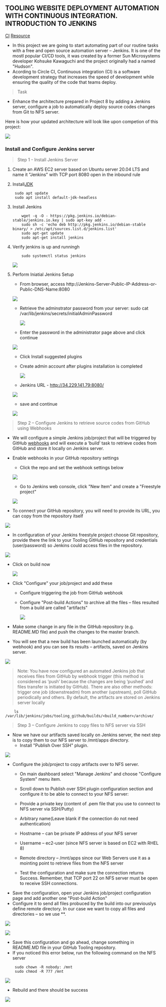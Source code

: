 ## TOOLING WEBSITE DEPLOYMENT AUTOMATION WITH CONTINUOUS INTEGRATION. INTRODUCTION TO JENKINS

[CI](https://circleci.com/continuous-integration/)
[Resource](https://www.youtube.com/watch?v=DqiK1M-cH0g)

- In this project we are going to start automating part of our routine tasks with a free and open source automation server – Jenkins. It is one of the mostl popular CI/CD tools, it was created by a former Sun Microsystems developer Kohsuke Kawaguchi and the project originally had a named "Hudson".
- Acording to Circle CI, Continuous integration (CI) is a software development strategy that increases the speed of development while ensuring the quality of the code that teams deploy.

> Task
- Enhance the architecture prepared in Project 8 by adding a Jenkins server, configure a job to automatically deploy source codes changes from Git to NFS server.

Here is how your updated architecture will look like upon competion of this project:

![](images/project9/arch.png)

### Install and Configure Jenkins server

> Step 1 - Install Jenkins Server
1. Create an AWS EC2 server based on Ubuntu server 20.04 LTS and name it "Jenkins" with TCP port 8080 open in the inbound rule
2. Install[JDK](https://en.wikipedia.org/wiki/Java_Development_Kit)
   ```
    sudo apt update
    sudo apt install default-jdk-headless

   ```
3. Install Jenkins
    ```
        wget -q -O - https://pkg.jenkins.io/debian-stable/jenkins.io.key | sudo apt-key add -
        sudo sh -c 'echo deb http://pkg.jenkins.io/debian-stable binary/ > /etc/apt/sources.list.d/jenkins.list'
        sudo apt-get update
        sudo apt-get install jenkins
    ```
4. Verify jenkins is up and runningh
    ```
        sudo systemctl status jenkins
    ```
    ![](images/project9/jenkins-status.png)
5. Perform Iniatial Jenkins Setup
    * From browser, access http://Jenkins-Server-Public-IP-Address-or-Public-DNS-Name:8080

    ![](images/project9/unlock-page.png)

    * Retrieve the adminstrator password from your server: sudo cat /var/lib/jenkins/secrets/initialAdminPassword

      ![](images/project9/admin-password.png)

    * Enter the password in the administrator page above and click continue

    ![](images/project9/after-admin-login.png)

    * Click Install suggested plugins
    * Create admin account after plugins installation is completed

      ![](images/project9/create-new-acct.png)

    * Jenkins URL - http://34.229.141.79:8080/

    ![](images/project9/jenkins-url.png)

    * save and continue

     ![](images/project9/finish.png)

> Step 2 – Configure Jenkins to retrieve source codes from GitHub using Webhooks
- We will configure a simple Jenkins job/project that will be triggered by GitHub [webhooks](https://en.wikipedia.org/wiki/Webhook) and will execute a ‘build’ task to retrieve codes from GitHub and store it locally on Jenkins server.
- Enable webhooks in your GitHub repository settings
    * Click the repo and set the webhook settings below

     ![](images/project9/webhook.png)

    * Go to Jenkins web console, click "New Item" and create a "Freestyle project"

    ![](images/project9/new-item.png)

- To connect your GitHub repository, you will need to provide its URL, you can copy from the repository itself

 ![](images/project9/github-url.png)

 - In configuration of your Jenkins freestyle project choose Git repository, provide there the link to your Tooling GitHub repository and credentials (user/password) so Jenkins could access files in the repository.

 ![](images/project9/add-github-link.png)

 - Click on build now

     ![](images/project9/build.png)

 - Click "Configure" your job/project and add these
    * Configure triggering the job from GitHub webhook
    * Configure "Post-build Actions" to archive all the files – files resulted from a build are called "artifacts"

        ![](images/project9/post-build.png)
-  Make some change in any file in the GitHub repository (e.g. README.MD file) and push the changes to the master branch.

- You will see that a new build has been launched automatically (by webhook) and you can see its results – artifacts, saved on Jenkins server.

![](images/project9/readme-change.png)

> Note: You have now configured an automated Jenkins job that receives files from GitHub by webhook trigger (this method is considered as ‘push’ because the changes are being ‘pushed’ and files transfer is initiated by GitHub). There are also other methods: trigger one job (downstreadm) from another (upstream), poll GitHub periodically and others. By default, the artifacts are stored on Jenkins server locally
```
    ls /var/lib/jenkins/jobs/tooling_github/builds/<build_number>/archive/

```
> Step 3 – Configure Jenkins to copy files to NFS server via SSH
- Now we have our artifacts saved locally on Jenkins server, the next step is to copy them to our NFS server to /mnt/apps directory.
    * Install "Publish Over SSH" plugin.

![](images/project9/ss-plugin.png)
- Configure the job/project to copy artifacts over to NFS server.
    * On main dashboard select "Manage Jenkins" and choose "Configure System" menu item.

    * Scroll down to Publish over SSH plugin configuration section and configure it to be able to connect to your NFS server:

    * Provide a private key (content of .pem file that you use to connect to NFS server via SSH/Putty)
    * Arbitrary name(Leave blank if the connection do not need authentication)
    * Hostname – can be private IP address of your NFS server
    * Username – ec2-user (since NFS server is based on EC2 with RHEL 8)
    * Remote directory – /mnt/apps since our Web Servers use it as a mointing point to retrieve files from the NFS server
    * Test the configuration and make sure the connection returns Success. Remember, that TCP port 22 on NFS server must be open to receive SSH connections.
- Save the configuration, open your Jenkins job/project configuration page and add another one "Post-build Action"
- Configure it to send all files probuced by the build into our previouslys define remote directory. In our case we want to copy all files and directories – so we use **.

![](images/project9/add-post-build.png)

![](images/project9/post-build-config.png)

- Save this configuration and go ahead, change something in README.MD file in your GitHub Tooling repository.
- If you noticed this error below, run the following command on the NFS server
    ```
     sudo chown -R nobody: /mnt
     sudo chmod -R 777 /mnt

    ```

![](images/project9/build-error.png)

- Rebuild and there should be success

![](images/project9/last-build-success.png)



